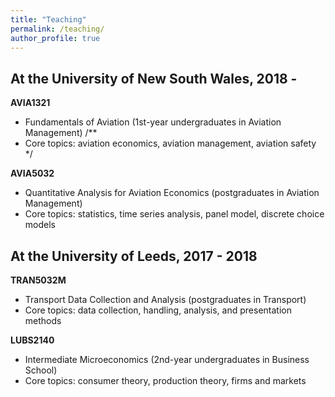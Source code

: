 ```yaml
---
title: "Teaching"
permalink: /teaching/
author_profile: true
---
```


At the University of New South Wales, 2018 -
--------
**AVIA1321**
* Fundamentals of Aviation (1st-year undergraduates in Aviation Management) 
/**
* Core topics: aviation economics, aviation management, aviation safety
 */

**AVIA5032**
* Quantitative Analysis for Aviation Economics (postgraduates in Aviation Management)
* Core topics: statistics, time series analysis, panel model, discrete choice models

At the University of Leeds, 2017 - 2018
--------
**TRAN5032M**
* Transport Data Collection and Analysis (postgraduates in Transport) 
* Core topics: data collection, handling, analysis, and presentation methods

**LUBS2140**
* Intermediate Microeconomics (2nd-year undergraduates in Business School) 
* Core topics: consumer theory, production theory, firms and markets


